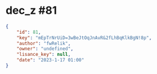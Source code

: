
# dec_z #81
                
```JSON
{
    "id": 81,
    "key": "mEpTrNrUiD=3wBeJtOqJnAvR&2fLhBqKlkBgN!8p",
    "author": "fwRelik",
    "owner": "undefined",
    "lisance_key": null,
    "date": "2023-1-17 01:00"
}
```
    